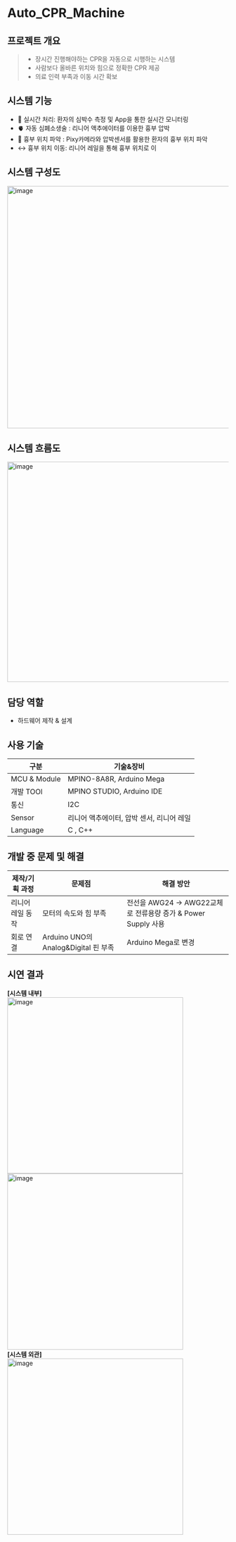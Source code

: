 # Auto_CPR_Machine

## 프로젝트 개요
> - 장시간 진행해야하는 CPR을 자동으로 시행하는 시스템<br>
> - 사람보다 올바른 위치와 힘으로 정확한 CPR 제공 <br>
> - 의료 인력 부족과 이동 시간 확보
## 시스템 기능
- 🔄 실시간 처리: 환자의 심박수 측정 및 App을 통한 실시간 모니터링<br>
- 🫀 자동 심폐소생술 : 리니어 액추에이터를 이용한 흉부 압박<br>
- 📍 흉부 위치 파악 : Pixy카메라와 압박센서를 활용한 환자의 흉부 위치 파악<br>
- ↔️ 흉부 위치 이동: 리니어 레일을 통해 흉부 위치로 이<br>

## 시스템 구성도
<img width="600" height="550" alt="image" src="https://github.com/user-attachments/assets/097a003d-8af3-4a28-a1dc-8f7f47baa968" />

## 시스템 흐름도
<img width="572" height="500" alt="image" src="https://github.com/user-attachments/assets/6236444f-69e3-473c-bf36-5a75951f3210" />

  
## 담당 역할
- 하드웨어 제작 & 설계
  
## 사용 기술
| 구분 | 기술&장비|
|---|---|
| MCU & Module | MPINO-8A8R, Arduino Mega |
| 개발 TOOl | MPINO STUDIO, Arduino IDE | 
| 통신 | I2C |
| Sensor | 리니어 액추에이터, 압박 센서, 리니어 레일|
| Language | C , C++ |

## 개발 중 문제 및 해결
| 제작/기획 과정 | 문제점 | 해결 방안 |
|---|---|---|
| 리니어 레일 동작 | 모터의 속도와 힘 부족 | 전선을 AWG24 -> AWG22교체로 전류용량 증가 & Power Supply 사용 |
| 회로 연결 | Arduino UNO의 Analog&Digital 핀 부족 | Arduino Mega로 변경 |

## 시연 결과
**[시스템 내부]**<br>
<img width="400" height="400" alt="image" src="https://github.com/user-attachments/assets/da215ce7-fb89-43ac-912e-f3e0acde2e39" /> <img width="400" height="400" alt="image" src="https://github.com/user-attachments/assets/2ba7f620-5765-4ee6-a48a-16955a742f73" /><br>
**[시스템 외관]**<br>
<img width="400" height="400" alt="image" src="https://github.com/user-attachments/assets/e2164f00-fd95-4fd9-9817-c3278bdc2fa5" />




